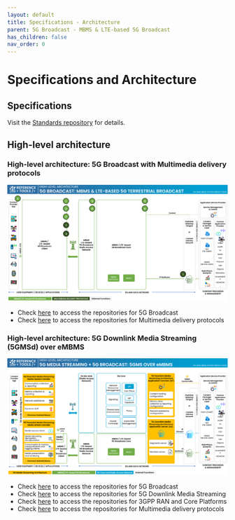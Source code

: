 ```yaml
---
layout: default
title: Specifications - Architecture
parent: 5G Broadcast - MBMS & LTE-based 5G Broadcast
has_children: false
nav_order: 0
---
```


# Specifications and Architecture

## Specifications

Visit the [Standards repository](https://5g-mag.github.io/Standards/pages/lte-based-5g-broadcast.html) for details.

## High-level architecture

### High-level architecture: 5G Broadcast with Multimedia delivery protocols

<img src="../../assets/images/projects/5gbc_diagram.png">

 * Check [here](./repositories.html) to access the repositories for 5G Broadcast
 * Check [here](../multimedia-content-delivery/repositories.html) to access the repositories for Multimedia delivery protocols

### High-level architecture: 5G Downlink Media Streaming (5GMSd) over eMBMS

<img src="../../assets/images/projects/5gms_5gbc_diagram.png">

 * Check [here](./repositories.html) to access the repositories for 5G Broadcast
 * Check [here](../5g-media-streaming/repositories.html) to access the repositories for 5G Downlink Media Streaming
 * Check [here](../3gpp-ran-and-core-platforms/repositories.html) to access the repositories for 3GPP RAN and Core Platforms
 * Check [here](../multimedia-content-delivery/repositories.html) to access the repositories for Multimedia delivery protocols
